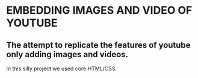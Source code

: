 # EMBEDDING IMAGES AND VIDEO OF YOUTUBE

## The attempt to replicate the features of youtube only adding images and videos.

In this silly project we used core HTML/CSS.
